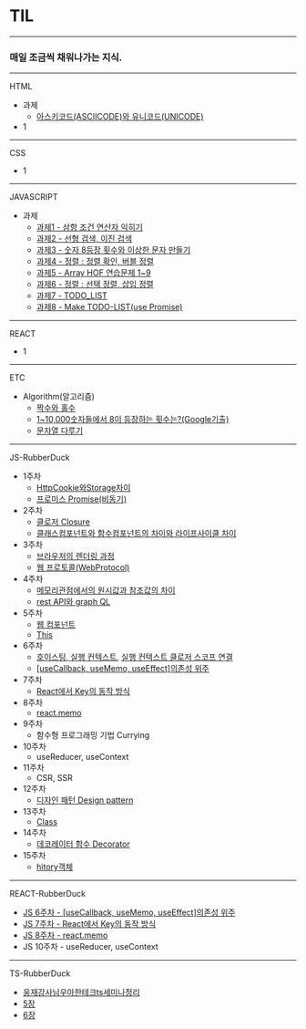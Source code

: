 # TIL
---
### 매일 조금씩 채워나가는 지식.
---
HTML
- 과제
  - <a href = "HTML%26CSS/아스키코드(ASCIICODE)와%20유니코드(Unicode).md">아스키코드(ASCIICODE)와 유니코드(UNICODE)</a>
- 1
---
CSS
- 1
---
JAVASCRIPT
- 과제
  - <a href = "JavaScript/과제-1.md">과제1 - 삼항 조건 연산자 익히기</a>
  - <a href = "JavaScript/과제-2.md">과제2 - 선형 검색, 이진 검색</a>
  - <a href = "JavaScript/과제-3.md">과제3 - 숫자 8등장 횟수와 이상한 문자 만들기</a>
  - <a href = "JavaScript/과제-4.md">과제4 - 정렬 : 정렬 확인, 버블 정렬</a>
  - <a href = "JavaScript/과제-5.md">과제5 - Array HOF 연습문제 1~9 </a>
  - <a href = "JavaScript/과제-6.md">과제6 - 정렬 : 선택 정렬, 삽입 정렬</a>
  - <a href = "JavaScript/과제-7.md">과제7 - TODO_LIST</a>
  - <a href = "JavaScript/과제-8.md">과제8 - Make TODO-LIST(use Promise)</a>
---
REACT
- 1
---
ETC
- Algorithm(알고리즘)
  - <a href = "Algorithm/1.md">짝수와 홀수</a>
  - <a href = "Algorithm/2.md">1~10,000숫자들에서 8이 등장하는 횟수는?(Google기출)</a>
  - <a href = "Algorithm/3.md">문자열 다루기</a>
---
JS-RubberDuck
- 1주차
  - <a href="./JS-READMEs/RubberDuck-JS/1.HTTP_Cookie%26Storage_Diff.md">HttpCookie와Storage차이</a>
  - <a href="./JS-READMEs/RubberDuck-JS/1.Promise(비동기).md">프로미스 Promise(비동기)</a>
- 2주차
  - <a href="./JS-READMEs/RubberDuck-JS/2.Closure.md">클로저 Closure</a>
  - <a href="JS-READMEs/RubberDuck-JS/2.class%2Cfunctional_Component_Diff.md">클래스컴포넌트와 함수컴포넌트의 차이와 라이프사이클 차이</a>
- 3주차
  - <a href="./JS-READMEs/RubberDuck-JS/3.브라우저의렌더링과정.md">브라우저의 렌더링 과정</a>
  - <a href="./JS-READMEs/RubberDuck-JS/3.WebProtocols.md">웹 프로토콜(WebProtocol)</a>
- 4주차
  - <a href="./JS-READMEs/RubberDuck-JS/4.원시값과참조값의차이(메모리관점).md">메모리관점에서의 원시값과 참조값의 차이</a>
  - <a href="./JS-READMEs/RubberDuck-JS/4.restAPI와graphQL.md">rest API와 graph QL</a>
- 5주차
  - <a href="./JS-READMEs/RubberDuck-JS/5.웹컴포넌트.md">웹 컴포넌트 </a>
  - <a href="./JS-READMEs/RubberDuck-JS/5.This.md">This</a>
- 6주차
  - <a href="./JS-READMEs/RubberDuck-JS/6.호이스팅%2C실행컨텍스트.md">호이스팅, 실행 컨텍스트</a>, <a href="./JS-READMEs/RubberDuck-JS/8.실행컨텍스트%20연장선(클로저%2C스코프).md">실행 컨텍스트 클로저 스코프 연결</a>
  - <a href="/React/RubberDuck-React/6.useEffect%2CuseMemo%2CuseCallback.md">[useCallback, useMemo, useEffect]의존성 위주</a>
- 7주차
  - <a href="./React/RubberDuck-React/7.react-key동작방식.md">React에서 Key의 동작 방식</a>
- 8주차
  - <a href="./React/RubberDuck-React/8.react-memo.md">react.memo</a>
- 9주차
  - <a>함수형 프로그래밍 기법 Currying</a>
- 10주차
  - <a>useReducer, useContext</a>
- 11주차
  - <a hrtf="./JS-READMEs/RubberDuck-JS/11.CSR%2CSSR.md">CSR, SSR</a>
- 12주차
  - <a href="./JS-READMEs/RubberDuck-JS/12.디자인패턴.md">디자인 패턴 Design pattern</a>
- 13주차
  - <a href="./JS-READMEs/RubberDuck-JS/13.class.md">Class</a>
- 14주차
  - <a href="./JS-READMEs/RubberDuck-JS/14.JS데코레이터.md">데코레이터 함수 Decorator</a>
- 15주차
  - <a href="./JS-READMEs/RubberDuck-JS/15.history객체.md">hitory객체</a>
---
REACT-RubberDuck
- <a href="">JS 6주차 - [useCallback, useMemo, useEffect]의존성 위주</a>
- <a href=".//React/RubberDuck-React/7.react-key동작방식.md">JS 7주차 - React에서 Key의 동작 방식</a>
- <a href="./React/RubberDuck-React/8.react-memo.md">JS 8주차 - react.memo</a>
- <a>JS 10주차 - useReducer, useContext</a>
---
TS-RubberDuck
- <a href="/TypeScript/RubberDuck-TS/이웅재강사님우아한테크ts세미나정리.md">웅재강사님우아한테크ts세미나정리</a>
- <a href="/TypeScript/RubberDuck-TS/5장.md">5장</a>
- <a href="/TypeScript/RubberDuck-TS/6장.md">6장</a>

